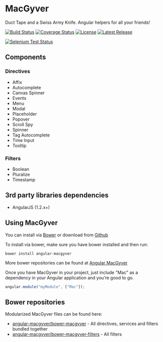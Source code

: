 # MacGyver

Duct Tape and a Swiss Army Knife. Angular helpers for all your friends!

[![Build Status](http://img.shields.io/travis/angular-macgyver/MacGyver/master.svg?style=flat-square)](https://travis-ci.org/angular-macgyver/MacGyver)
[![Coverage Status](https://img.shields.io/coveralls/angular-macgyver/MacGyver/master.svg?style=flat-square)](https://coveralls.io/r/angular-macgyver/MacGyver?branch=master)
[![License](http://img.shields.io/badge/license-MIT-green.svg?style=flat-square)](https://github.com/angular-macgyver/MacGyver/blob/master/LICENSE)
[![Latest Release](http://img.shields.io/github/release/angular-macgyver/MacGyver.svg?style=flat-square)](https://github.com/angular-macgyver/MacGyver/releases/latest)

[![Selenium Test Status](https://saucelabs.com/browser-matrix/macgyver-ci.svg)](https://saucelabs.com/u/macgyver-ci)

## Components ##

### Directives ###
 - Affix
 - Autocomplete
 - Canvas Spinner
 - Events
 - Menu
 - Modal
 - Placeholder
 - Popover
 - Scroll Spy
 - Spinner
 - Tag Autocomplete
 - Time Input
 - Tooltip

### Filters ###
 - Boolean
 - Pluralize
 - Timestamp

## 3rd party libraries dependencies ##
 - AngularJS (1.2.x+)

## Using MacGyver ##
You can install via [Bower](http://www.bower.io) or download from [Github](https://github.com/angular-macgyver/MacGyver/archive/master.zip)

To install via bower, make sure you have bower installed and then run:

```
bower install angular-macgyver
```

More bower repositories can be found at [Angular MacGyver](https://github.com/angular-macgyver)

Once you have MacGyver in your project, just include "Mac" as a dependency in your Angular application and you’re good to go.

```javascript
angular.module("myModule", ["Mac"]);
```

## Bower repositories
Modularized MacGyver files can be found here:
- [angular-macgyver/bower-macgyver](https://github.com/angular-macgyver/bower-macgyver) - All directives, services and filters bundled together
- [angular-macgyver/bower-macgyver-filters](https://github.com/angular-macgyver/bower-macgyver-filters) - All filters
